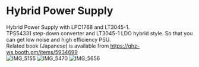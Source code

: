 # Hybrid Power Supply

Hybrid Power Supply with LPC1768 and LT3045-1.<br>
TPS54331 step-down converter and LT3045-1 LDO hybrid style. So that you can get low noise and high efficiency PSU.<br>
Related book (Japanese) is available from https://ghz-ws.booth.pm/items/5934699 <br>
![IMG_5155](https://github.com/ghz-ws/LPC1768-PSU/assets/52226620/1db0c9d6-85c8-4083-a354-60f20d5981b1)
![IMG_5470](https://github.com/ghz-ws/LPC1768-PSU/assets/52226620/4efe9e1c-54ef-4667-add1-ae5c1171c22a)
![IMG_5656](https://github.com/ghz-ws/LPC1768-PSU/assets/52226620/25106233-a817-463a-8007-079d0577a61b)
